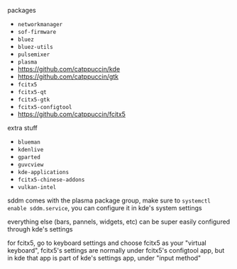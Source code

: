 packages
- `networkmanager`
- `sof-firmware`
- `bluez`
- `bluez-utils`
- `pulsemixer`
- `plasma`
- https://github.com/catppuccin/kde
- https://github.com/catppuccin/gtk
- `fcitx5`
- `fcitx5-qt`
- `fcitx5-gtk`
- `fcitx5-configtool`
- https://github.com/catppuccin/fcitx5

extra stuff
- `blueman`
- `kdenlive`
- `gparted`
- `guvcview`
- `kde-applications`
- `fcitx5-chinese-addons`
- `vulkan-intel`

sddm comes with the plasma package group, make sure to `systemctl enable sddm.service`, you can configure it in kde's system settings

everything else (bars, pannels, widgets, etc) can be super easily configured through kde's settings

for fcitx5, go to keyboard settings and choose fcitx5 as your "virtual keyboard", fcitx5's settings are normally under fcitx5's configtool app, but in kde that app is part of kde's settings app, under "input method"
